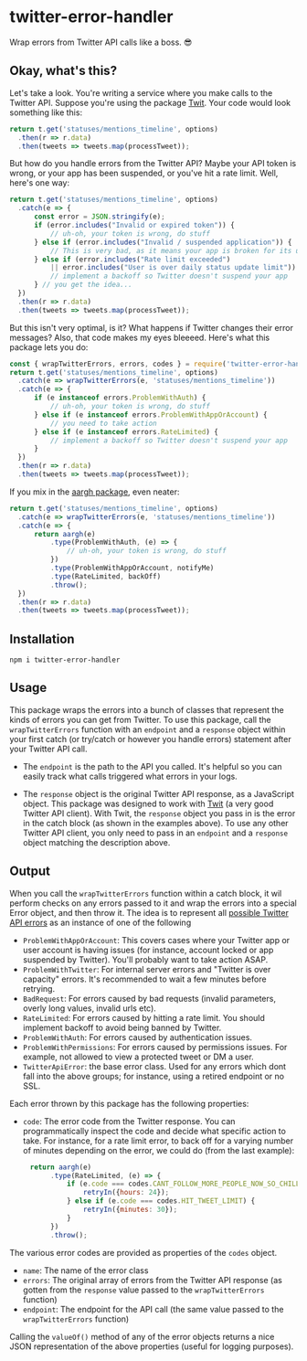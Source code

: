# twitter-error-handler

Wrap errors from Twitter API calls like a boss. 😎

## Okay, what's this?

Let's take a look. You're writing a service where you make calls to the Twitter API. Suppose you're using the package [Twit](https://github.com/ttezel/twit#readme). Your code would look something like this:

```javascript
return t.get('statuses/mentions_timeline', options)
  .then(r => r.data)
  .then(tweets => tweets.map(processTweet));
```

But how do you handle errors from the Twitter API? Maybe your API token is wrong, or your app has been suspended, or you've hit a rate limit. Well, here's one way:

```javascript
return t.get('statuses/mentions_timeline', options)
  .catch(e => {
      const error = JSON.stringify(e);
      if (error.includes("Invalid or expired token")) {
          // uh-oh, your token is wrong, do stuff
      } else if (error.includes("Invalid / suspended application")) {
          // This is very bad, as it means your app is broken for its users
      } else if (error.includes("Rate limit exceeded")
          || error.includes("User is over daily status update limit")) {
          // implement a backoff so Twitter doesn't suspend your app
      } // you get the idea...
  })
  .then(r => r.data)
  .then(tweets => tweets.map(processTweet));
```

But this isn't very optimal, is it? What happens if Twitter changes their error messages? Also, that code makes my eyes bleeeed. Here's what this package lets you do:

```javascript
const { wrapTwitterErrors, errors, codes } = require('twitter-error-handler');
return t.get('statuses/mentions_timeline', options)
  .catch(e => wrapTwitterErrors(e, 'statuses/mentions_timeline'))
  .catch(e => {
      if (e instanceof errors.ProblemWithAuth) {
          // uh-oh, your token is wrong, do stuff
      } else if (e instanceof errors.ProblemWithAppOrAccount) {
          // you need to take action
      } else if (e instanceof errors.RateLimited) {
          // implement a backoff so Twitter doesn't suspend your app
      }
  })
  .then(r => r.data)
  .then(tweets => tweets.map(processTweet));
```

If you mix in the [aargh package](https://github.com/shalvah/aargh), even neater:

```javascript
return t.get('statuses/mentions_timeline', options)
  .catch(e => wrapTwitterErrors(e, 'statuses/mentions_timeline'))
  .catch(e => {
      return aargh(e)
          .type(ProblemWithAuth, (e) => {
              // uh-oh, your token is wrong, do stuff
          })
          .type(ProblemWithAppOrAccount, notifyMe)
          .type(RateLimited, backOff)
          .throw();
  })
  .then(r => r.data)
  .then(tweets => tweets.map(processTweet));
```

## Installation
```
npm i twitter-error-handler
```

## Usage
This package wraps the errors into a bunch of classes that represent the kinds of errors you can get from Twitter. To use this package, call the `wrapTwitterErrors` function with an `endpoint` and a `response` object within your first catch (or try/catch or however you handle errors) statement after your Twitter API call.

- The `endpoint` is the path to the API you called. It's helpful so you can easily track what calls triggered what errors in your logs.

- The `response` object is the original Twitter API response, as a JavaScript object. This package was designed to work with [Twit](https://github.com/ttezel/twit#readme) (a very good Twitter API client). With Twit, the `response` object you pass in is the error in the catch block (as shown in the examples above). To use any other Twitter API client, you only need to pass in an `endpoint` and a `response` object matching the description above. 

## Output
When you call the `wrapTwitterErrors` function within a catch block, it wil perform checks on any errors passed to it and wrap the errors into a special Error object, and then throw it. The idea is to represent all [possible Twitter API errors](https://developer.twitter.com/en/docs/basics/response-codes.html) as an instance of one of the following

- `ProblemWithAppOrAccount`: This covers cases where your Twitter app or user account is having issues (for instance, account locked or app suspended by Twitter). You'll probably want to take action ASAP.
- `ProblemWithTwitter`: For internal server errors and "Twitter is over capacity" errors. It's recommended to wait a few minutes before retrying.
- `BadRequest`: For errors caused by bad requests (invalid parameters, overly long values, invalid urls etc).
- `RateLimited`: For errors caused by hitting a rate limit. You should implement backoff to avoid being banned by Twitter.
- `ProblemWithAuth`: For errors caused by authentication issues.
- `ProblemWithPermissions`: For errors caused by permissions issues. For example, not allowed to view a protected tweet or DM a user.
- `TwitterApiError`: the base error class. Used for any errors which dont fall into the above groups; for instance, using a retired endpoint or no SSL.
 
 Each error thrown by this package has the following properties:
- `code`: The error code from the Twitter response. You can programmatically inspect the code and decide what specific action to take. For instance, for a rate limit error, to back off for a varying number of minutes depending on the error, we could do (from the last example):

```javascript
     return aargh(e)
          .type(RateLimited, (e) => {
              if (e.code === codes.CANT_FOLLOW_MORE_PEOPLE_NOW_SO_CHILL) {
                  retryIn({hours: 24});
              } else if (e.code === codes.HIT_TWEET_LIMIT) {
                  retryIn({minutes: 30});
              }
          })
          .throw();
```

The various error codes are provided as properties of the `codes` object.

- `name`: The name of the error class
- `errors`: The original array of errors from the Twitter API response (as gotten from the `response` value passed to the `wrapTwitterErrors` function)
- `endpoint`: The endpoint for the API call (the same value passed to the `wrapTwitterErrors` function)

Calling the `valueOf()` method of any of the error objects returns a nice JSON representation of the above properties (useful for logging purposes).